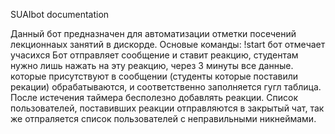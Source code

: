 SUAIbot documentation

Данный бот предназначен для автоматизации отметки посечений лекционнаых занятий в дискорде.
Основые команды:
!start бот отмечает учасихся
	Бот отправляет сообщение и ставит реакцию, студентам нужно лишь нажать на эту реакцию, через 3 минуты все данные. которые присутствуют в сообщении (студенты которые поставили рекации) обрабатываются, и соответственно заполняется гугл таблица. После истечения таймера бесполезно добавлять реакции. Список пользователей, поставивших реакции отправляются в закрытый чат, так же отпраляется список пользователей с неправильными никнеймами.
